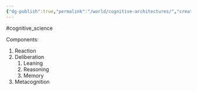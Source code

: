 ```yaml
---
{"dg-publish":true,"permalink":"/world/cognitive-architectures/","created":"","updated":""}
---
```


#cognitive_science 

Components:
1. Reaction
2. Deliberation
	1. Leaning
	2. Reasoning
	3. Memory
3. Metacognition